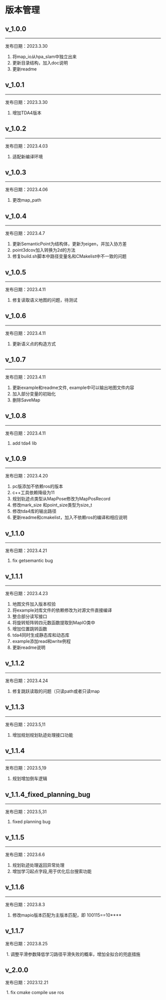 # 版本管理


## v_1.0.0

---
发布日期：2023.3.30
1. 将map_io从hpa_slam中独立出来
2. 更新目录结构，加入doc说明
3. 更新readme


## v_1.0.1

---

发布日期：2023.3.30

1. 增加TDA4版本



## v_1.0.2

---

发布日期：2023.4.03

1. 适配新编译环境



## v_1.0.3

---

发布日期：2023.4.06

1. 更改map_path

## v_1.0.4

---
发布日期：2023.4.7
1. 更新SemanticPoint为结构体，更新为eigen，并加入协方差
2. point3dcov加入转换为2d的方法
3. 修复build.sh脚本中路径变量名和CMakelist中不一致的问题

## v_1.0.5

---
发布日期：2023.4.11

1. 修复读取语义地图的问题，待测试

## v_1.0.6

---
发布日期：2023.4.11

1. 更新语义点的构造方式

## v_1.0.7

---
发布日期：2023.4.11

1. 更新example和readme文件, example中可以输出地图文件内容
2. 加入部分变量的初始化
3. 删除SaveMap

## v_1.0.8

---
发布日期：2023.4.11

1. add tda4 lib

## v_1.0.9

---
发布日期：2023.4.20

1. pc版添加不依赖ros的版本
2. c++工具依赖降级为11
3. 规划轨迹点类型从MapPose修改为MapPosRecord
4. 修改mark_size 和point_size类型为size_t
5. 修改tda4库的输出路径
6. 更新readme和cmakelist，加入不依赖ros的编译和相应说明

## v_1.1.0

---
发布日期：2023.4.21

1. fix getsemantic bug

## v_1.1.1

---
发布日期：2023.4.23

1. 地图文件加入版本校验
2. 将example对库文件的依赖修改为对源文件直接编译
3. 整合部分读写接口
4. 将旋转矩阵转四元数函数提取到MapIO类中
5. 增加位置跳转函数
6. tda4同时生成静态库和动态库
7. example添加read和write例程
8. 更新readme说明

## v_1.1.2

---
发布日期：2023.4.24

1. 修复跳跃读取的问题（只读path或者只读map


## v_1.1.3

---
发布日期：2023.5,11

1. 增加规划规划轨迹处理接口功能

## v_1.1.4

---
发布日期：2023.5,19

1. 规划增加倒车逻辑

## v_1.1.4_fixed_planning_bug

---
发布日期：2023.5,31

1. fixed planning bug

## v_1.1.5

---
发布日期：2023.6.6

1. 规划轨迹处理返回异常处理
2. 增加学习起点字段,用于优化后台搜索功能

## v_1.1.6

---
发布日期：2023.8.3

1. 修改mapio版本匹配为主版本匹配，即 100115==10****

## **v_1.1.7**

发布日期：2023.8.25

​	1. 调整平滑参数降低学习路径平滑失败的概率，增加全拟合的兜底措施

## v_2.0.0

发布日期：2023.12.21

​	1. fix cmake compile use ros
